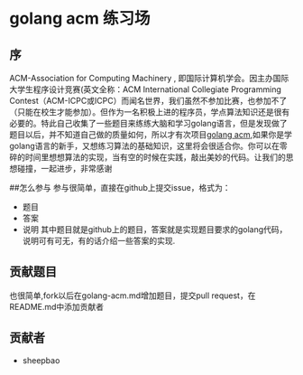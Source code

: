 # golang acm 练习场

## 序

ACM-Association for Computing Machinery , 即国际计算机学会。因主办国际大学生程序设计竞赛(英文全称：ACM International Collegiate Programming Contest（ACM-ICPC或ICPC）而闻名世界，我们虽然不参加比赛，也参加不了（只能在校生才能参加）。但作为一名积极上进的程序员，学点算法知识还是很有必要的。特此自己收集了一些题目来练练大脑和学习golang语言，但是发现做了题目以后，并不知道自己做的质量如何，所以才有次项目[golang acm](),如果你是学golang语言的新手，又想练习算法的基础知识，这里将会很适合你。你可以在零碎的时间里想想算法的实现，当有空的时候在实践，敲出美妙的代码。让我们的思想碰撞，一起进步，非常感谢

##怎么参与
参与很简单，直接在github上提交issue，格式为：
* 题目
* 答案
* 说明
其中题目就是github上的题目，答案就是实现题目要求的golang代码，说明可有可无，有的话介绍一些答案的实现.

## 贡献题目
也很简单,fork以后在golang-acm.md增加题目，提交pull request，在README.md中添加贡献者

## 贡献者
* sheepbao